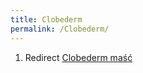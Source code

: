 ```yaml
---
title: Clobederm
permalink: /Clobederm/
---
```


1.  Redirect [Clobederm maść](/atopedia/Clobederm_maść "wikilink")
